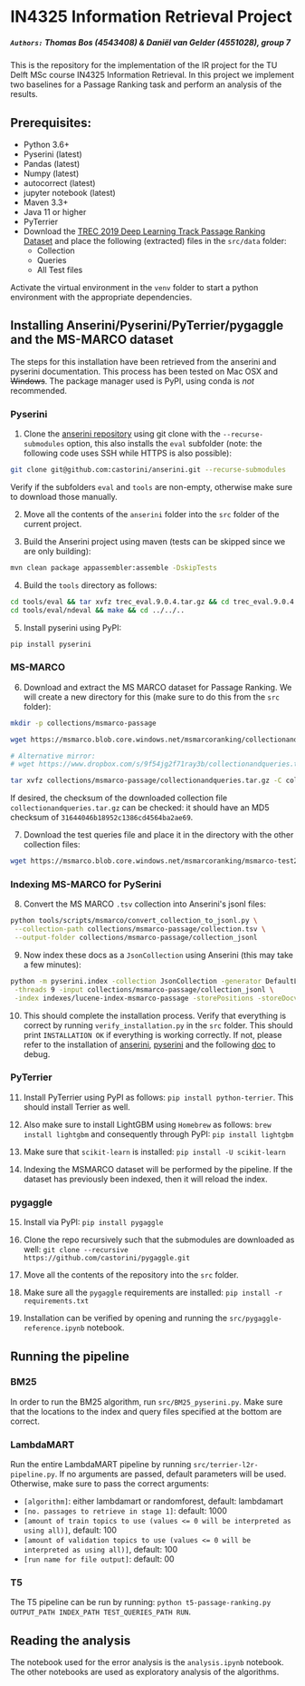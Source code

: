 # IN4325 Information Retrieval Project
##### `Authors:` Thomas Bos (4543408) & Daniël van Gelder (4551028), group 7

This is the repository for the implementation of the IR project for the TU Delft MSc course IN4325 Information Retrieval. In this project we implement two baselines for a Passage Ranking task and perform an analysis of the results.

## Prerequisites:
- Python 3.6+
- Pyserini (latest)
- Pandas (latest)
- Numpy (latest)
- autocorrect (latest)
- jupyter notebook (latest)
- Maven 3.3+
- Java 11 or higher
- PyTerrier
- Download the [TREC 2019 Deep Learning Track Passage Ranking Dataset](https://microsoft.github.io/msmarco/TREC-Deep-Learning-2019#passage-ranking-dataset) and place the following (extracted) files in the `src/data` folder:
    - Collection
    - Queries
    - All Test files

Activate the virtual environment in the `venv` folder to start a python environment with the appropriate dependencies.

## Installing Anserini/Pyserini/PyTerrier/pygaggle and the MS-MARCO dataset 
The steps for this installation have been retrieved from the anserini and pyserini documentation. This process has been tested on Mac OSX and ~~Windows~~. The package manager used is PyPI, using conda is _not_ recommended.

### Pyserini

1. Clone the [anserini repository](https://github.com/castorini/anserini) using git clone with the `--recurse-submodules` option, this also installs the `eval` subfolder (note: the following code uses SSH while HTTPS is also possible): 
```sh
git clone git@github.com:castorini/anserini.git --recurse-submodules
```  
Verify if the subfolders `eval` and `tools` are non-empty, otherwise make sure to download those manually.

2. Move all the contents of the `anserini` folder into the `src` folder of the current project.

3. Build the Anserini project using maven (tests can be skipped since we are only building):
```sh
mvn clean package appassembler:assemble -DskipTests
```

4. Build the `tools` directory as follows:
```sh
cd tools/eval && tar xvfz trec_eval.9.0.4.tar.gz && cd trec_eval.9.0.4 && make && cd ../../..
cd tools/eval/ndeval && make && cd ../../..
```

5. Install pyserini using PyPI:
```sh
pip install pyserini
```

### MS-MARCO

6. Download and extract the MS MARCO dataset for Passage Ranking. We will create a new directory for this (make sure to do this from the `src` folder):
```sh
mkdir -p collections/msmarco-passage

wget https://msmarco.blob.core.windows.net/msmarcoranking/collectionandqueries.tar.gz -P collections/msmarco-passage

# Alternative mirror:
# wget https://www.dropbox.com/s/9f54jg2f71ray3b/collectionandqueries.tar.gz -P collections/msmarco-passage

tar xvfz collections/msmarco-passage/collectionandqueries.tar.gz -C collections/msmarco-passage
```
If desired, the checksum of the downloaded collection file `collectionandqueries.tar.gz` can be checked: it should have an MD5 checksum of `31644046b18952c1386cd4564ba2ae69`.

7. Download the test queries file and place it in the directory with the other collection files:

```sh
wget https://msmarco.blob.core.windows.net/msmarcoranking/msmarco-test2019-queries.tsv.gz -P collections/msmarco-passage
```

### Indexing MS-MARCO for PySerini

8. Convert the MS MARCO `.tsv` collection into Anserini's jsonl files:
```sh
python tools/scripts/msmarco/convert_collection_to_jsonl.py \
 --collection-path collections/msmarco-passage/collection.tsv \
 --output-folder collections/msmarco-passage/collection_jsonl
```

9. Now index these docs as a `JsonCollection` using Anserini (this may take a few minutes):
```sh
python -m pyserini.index -collection JsonCollection -generator DefaultLuceneDocumentGenerator \
 -threads 9 -input collections/msmarco-passage/collection_jsonl \
 -index indexes/lucene-index-msmarco-passage -storePositions -storeDocvectors -storeRaw
```

10. This should complete the installation process. Verify that everything is correct by running `verify_installation.py` in the `src` folder. This should print `INSTALLATION OK` if everything is working correctly. If not, please refer to the installation of [anserini](https://github.com/castorini/anserini), [pyserini](https://github.com/castorini/pyserini) and the following [doc](https://github.com/castorini/pyserini/blob/master/docs/experiments-msmarco-passage.md#data-prep) to debug.

### PyTerrier

11. Install PyTerrier using PyPI as follows: `pip install python-terrier`. This should install Terrier as well.

12. Also make sure to install LightGBM using `Homebrew` as follows: `brew install lightgbm` and consequently through PyPI: `pip install lightgbm`

13. Make sure that `scikit-learn` is installed: `pip install -U scikit-learn`

14. Indexing the MSMARCO dataset will be performed by the pipeline. If the dataset has previously been indexed, then it will reload the index.

### pygaggle

15. Install via PyPI: `pip install pygaggle`

16. Clone the repo recursively such that the submodules are downloaded as well: `git clone --recursive https://github.com/castorini/pygaggle.git`

17. Move all the contents of the repository into the `src` folder.

18. Make sure all the `pygaggle` requirements are installed: `pip install -r requirements.txt`

19. Installation can be verified by opening and running the `src/pygaggle-reference.ipynb` notebook.

## Running the pipeline

### BM25
In order to run the BM25 algorithm, run `src/BM25_pyserini.py`. Make sure that the locations to the index and query files specified at the bottom are correct.

### LambdaMART
Run the entire LambdaMART pipeline by running `src/terrier-l2r-pipeline.py`. If no arguments are passed, default parameters will be used. Otherwise, make sure to pass the correct arguments:

- `[algorithm]`: either lambdamart or randomforest, default: lambdamart
- `[no. passages to retrieve in stage 1]`: default: 1000
- `[amount of train topics to use (values <= 0 will be interpreted as using all)]`, default: 100
- `[amount of validation topics to use (values <= 0 will be interpreted as using all)]`, default: 100
- `[run name for file output]`: default: 00


### T5
The T5 pipeline can be run by running: `python t5-passage-ranking.py OUTPUT_PATH INDEX_PATH TEST_QUERIES_PATH RUN`. 




## Reading the analysis

The notebook used for the error analysis is the `analysis.ipynb` notebook. The other notebooks are used as exploratory analysis of the algorithms. 